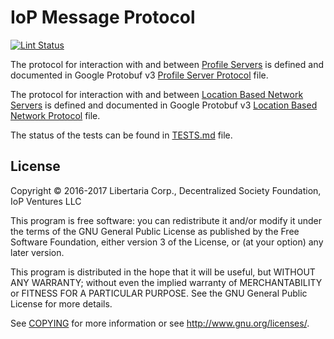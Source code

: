 # IoP Message Protocol

[![Lint Status](https://img.shields.io/travis/Internet-of-People/iop-message-protocol/master.svg?style=flat-square&label=lint)](https://travis-ci.org/Internet-of-People/iop-message-protocol)

The protocol for interaction with and between [Profile Servers](https://github.com/Internet-of-People/iop-profile-server) is defined and documented in Google Protobuf v3 [Profile Server Protocol](IopProfileServer.proto) file. 

The protocol for interaction with and between [Location Based Network Servers](https://github.com/Fermat-ORG/iop-location-based-network) is defined and documented in Google Protobuf v3 [Location Based Network Protocol](IopLocNet.proto) file. 

The status of the tests can be found in [TESTS.md](TESTS.md) file. 

## License

Copyright © 2016-2017 Libertaria Corp., Decentralized Society Foundation, IoP Ventures LLC

This program is free software: you can redistribute it and/or modify
it under the terms of the GNU General Public License as published by
the Free Software Foundation, either version 3 of the License, or
(at your option) any later version.

This program is distributed in the hope that it will be useful,
but WITHOUT ANY WARRANTY; without even the implied warranty of
MERCHANTABILITY or FITNESS FOR A PARTICULAR PURPOSE.  See the
GNU General Public License for more details.

See [COPYING](COPYING) for more
information or see <http://www.gnu.org/licenses/>.
